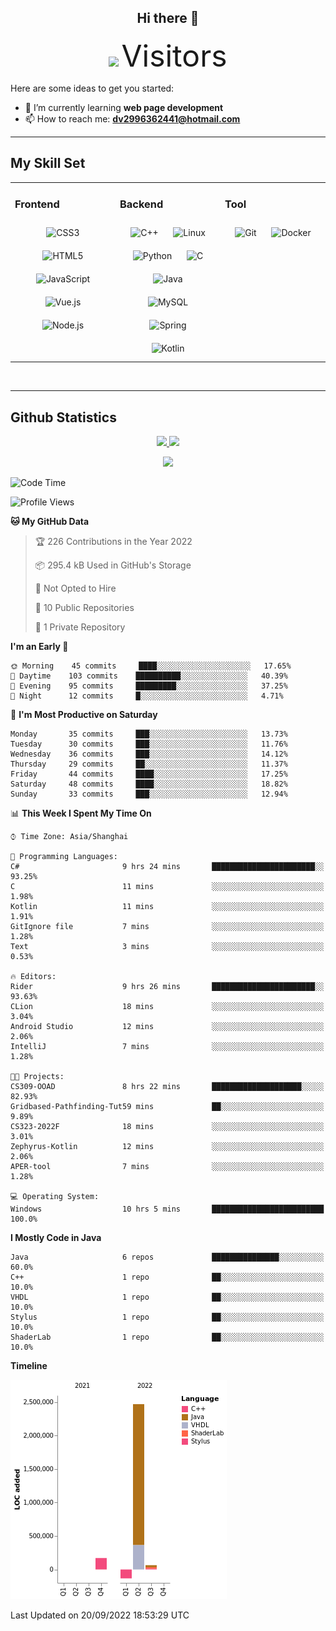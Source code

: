 <div align="center">
	<h2>Hi there 👋</h2>
	<img width=40% src="https://profile-counter.glitch.me/ZephyrusZhang/count.svg"/>
    <font size=9>Visitors</font>
</div>

Here are some ideas to get you started:

- 🌱 I’m currently learning **web page development**
- 📫 How to reach me: **dv2996362441@hotmail.com**

---

## My Skill Set  
<table><tr><td valign="top" width="33%">



### Frontend  
<div align="center">  
<img style="margin: 10px" src="https://profilinator.rishav.dev/skills-assets/css3-original-wordmark.svg" alt="CSS3" height="50" />  
<img style="margin: 10px" src="https://profilinator.rishav.dev/skills-assets/html5-original-wordmark.svg" alt="HTML5" height="50" />  
<img style="margin: 10px" src="https://profilinator.rishav.dev/skills-assets/javascript-original.svg" alt="JavaScript" height="50" />  
<img style="margin: 10px" src="https://profilinator.rishav.dev/skills-assets/vuejs-original-wordmark.svg" alt="Vue.js" height="50" />  
<img style="margin: 10px" src="https://profilinator.rishav.dev/skills-assets/nodejs-original-wordmark.svg" alt="Node.js" height="50" />  
</div>

</td><td valign="top" width="33%">



### Backend  
<div align="center">  
<img style="margin: 10px" src="https://profilinator.rishav.dev/skills-assets/cplusplus-original.svg" alt="C++" height="50" />  
<img style="margin: 10px" src="https://profilinator.rishav.dev/skills-assets/linux-original.svg" alt="Linux" height="50" />  
<img style="margin: 10px" src="https://profilinator.rishav.dev/skills-assets/python-original.svg" alt="Python" height="50" />  
<img style="margin: 10px" src="https://profilinator.rishav.dev/skills-assets/c-original.svg" alt="C" height="50" />  
<img style="margin: 10px" src="https://profilinator.rishav.dev/skills-assets/java-original-wordmark.svg" alt="Java" height="50" />  
<img style="margin: 10px" src="https://profilinator.rishav.dev/skills-assets/mysql-original-wordmark.svg" alt="MySQL" height="50" />  
<img style="margin: 10px" src="https://profilinator.rishav.dev/skills-assets/springio-icon.svg" alt="Spring" height="50" />  
<img style="margin: 10px" src="https://profilinator.rishav.dev/skills-assets/kotlinlang-icon.svg" alt="Kotlin" height="50" />  
</div>

</td><td valign="top" width="33%">



### Tool

<div align="center">  
<img style="margin: 10px" src="https://profilinator.rishav.dev/skills-assets/git-scm-icon.svg" alt="Git" height="50" />  
<img style="margin: 10px" src="https://profilinator.rishav.dev/skills-assets/docker-original-wordmark.svg" alt="Docker" height="50" />  
</div>

</td></tr></table>  

<br/>

---

## Github Statistics

<p align="center">
  <a href="https://github.com/ZephyrusZhang">
  <img width="52.5%" src="https://github-readme-stats.vercel.app/api?username=ZephyrusZhang&show_icons=true&bg_color=0,ea6161,ffc64d,fffc4d,52fa5a&theme=graywhite&hide_border=true" />
    <img width="44.5%" src="https://github-readme-stats.vercel.app/api/top-langs?username=ZephyrusZhang&show_icons=true&locale=en&layout=compact&bg_color=0,52fa5a,4dfcff,c64dff&theme=graywhite" />
  </a>
</p>
<p align="center">
  <a href="https://github.com/ZephyrusZhang">
  <img src="https://activity-graph.herokuapp.com/graph?username=ZephyrusZhang&theme=redical"/>
  </a>
</p>


<!--START_SECTION:waka-->
![Code Time](http://img.shields.io/badge/Code%20Time-26%20hrs%2049%20mins-blue)

![Profile Views](http://img.shields.io/badge/Profile%20Views-7-blue)

**🐱 My GitHub Data** 

> 🏆 226 Contributions in the Year 2022
 > 
> 📦 295.4 kB Used in GitHub's Storage 
 > 
> 🚫 Not Opted to Hire
 > 
> 📜 10 Public Repositories 
 > 
> 🔑 1 Private Repository 
 > 
**I'm an Early 🐤** 

```text
🌞 Morning    45 commits     ████░░░░░░░░░░░░░░░░░░░░░   17.65% 
🌆 Daytime    103 commits    ██████████░░░░░░░░░░░░░░░   40.39% 
🌃 Evening    95 commits     █████████░░░░░░░░░░░░░░░░   37.25% 
🌙 Night      12 commits     █░░░░░░░░░░░░░░░░░░░░░░░░   4.71%

```
📅 **I'm Most Productive on Saturday** 

```text
Monday       35 commits     ███░░░░░░░░░░░░░░░░░░░░░░   13.73% 
Tuesday      30 commits     ███░░░░░░░░░░░░░░░░░░░░░░   11.76% 
Wednesday    36 commits     ███░░░░░░░░░░░░░░░░░░░░░░   14.12% 
Thursday     29 commits     ██░░░░░░░░░░░░░░░░░░░░░░░   11.37% 
Friday       44 commits     ████░░░░░░░░░░░░░░░░░░░░░   17.25% 
Saturday     48 commits     ████░░░░░░░░░░░░░░░░░░░░░   18.82% 
Sunday       33 commits     ███░░░░░░░░░░░░░░░░░░░░░░   12.94%

```


📊 **This Week I Spent My Time On** 

```text
⌚︎ Time Zone: Asia/Shanghai

💬 Programming Languages: 
C#                       9 hrs 24 mins       ███████████████████████░░   93.25% 
C                        11 mins             ░░░░░░░░░░░░░░░░░░░░░░░░░   1.98% 
Kotlin                   11 mins             ░░░░░░░░░░░░░░░░░░░░░░░░░   1.91% 
GitIgnore file           7 mins              ░░░░░░░░░░░░░░░░░░░░░░░░░   1.28% 
Text                     3 mins              ░░░░░░░░░░░░░░░░░░░░░░░░░   0.53%

🔥 Editors: 
Rider                    9 hrs 26 mins       ███████████████████████░░   93.63% 
CLion                    18 mins             ░░░░░░░░░░░░░░░░░░░░░░░░░   3.04% 
Android Studio           12 mins             ░░░░░░░░░░░░░░░░░░░░░░░░░   2.06% 
IntelliJ                 7 mins              ░░░░░░░░░░░░░░░░░░░░░░░░░   1.28%

🐱‍💻 Projects: 
CS309-OOAD               8 hrs 22 mins       ████████████████████░░░░░   82.93% 
Gridbased-Pathfinding-Tut59 mins             ██░░░░░░░░░░░░░░░░░░░░░░░   9.89% 
CS323-2022F              18 mins             ░░░░░░░░░░░░░░░░░░░░░░░░░   3.01% 
Zephyrus-Kotlin          12 mins             ░░░░░░░░░░░░░░░░░░░░░░░░░   2.06% 
APER-tool                7 mins              ░░░░░░░░░░░░░░░░░░░░░░░░░   1.28%

💻 Operating System: 
Windows                  10 hrs 5 mins       █████████████████████████   100.0%

```

**I Mostly Code in Java** 

```text
Java                     6 repos             ███████████████░░░░░░░░░░   60.0% 
C++                      1 repo              ██░░░░░░░░░░░░░░░░░░░░░░░   10.0% 
VHDL                     1 repo              ██░░░░░░░░░░░░░░░░░░░░░░░   10.0% 
Stylus                   1 repo              ██░░░░░░░░░░░░░░░░░░░░░░░   10.0% 
ShaderLab                1 repo              ██░░░░░░░░░░░░░░░░░░░░░░░   10.0%

```


**Timeline**

![Chart not found](https://raw.githubusercontent.com/ZephyrusZhang/ZephyrusZhang/main/charts/bar_graph.png) 


 Last Updated on 20/09/2022 18:53:29 UTC
<!--END_SECTION:waka-->
